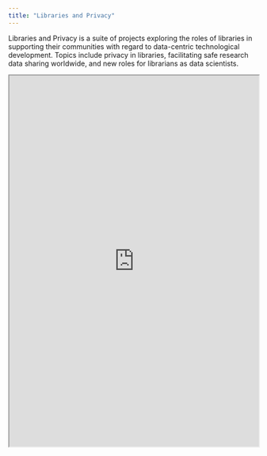 ```yaml
---
title: "Libraries and Privacy"
---
```


Libraries and Privacy is a suite of projects exploring the roles of libraries in supporting their communities with regard to data-centric technological development. Topics include privacy in libraries, facilitating safe research data sharing worldwide, and new roles for librarians as data scientists.

<iframe height="750" width="100%" src="https://ewelton.github.io/ktest/wiki.html#Libraries%20and%20Privacy"></iframe>
